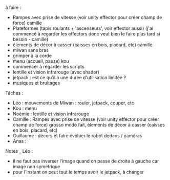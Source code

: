à faire : 
 - Rampes avec prise de vitesse (voir unity effector pour créer champ de force) camille
 - Plateformes (tapis roulants + 'ascenseurs', voir effector aussi) (j'ai commencé à regarder les effectors donc veut bien le faire plus tard si besoin - camille)
 - élements de décor à casser (caisses en bois, placard, etc) camille
 - miwan sans bras 
 - grimper à la corde
 - menu (accueil, pause) kou
 - commencer à regarder les scripts 
 - lentille et vision infrarouge (avec shader)
 - jetpack : est ce qu'il a une durée d'utilisation limitée ?
 - musiques et bruitages 
 
 Tâches :
  - Léo : mouvements de Miwan : rouler, jetpack, couper, etc 
  - Kou : menu
  - Noémie : lentille et vision infrarouge
  - Camille : Rampes avec prise de vitesse (voir unity effector pour créer champ de force) grosso modo fait, élements de décor à casser (caisses en bois, placard, etc) 
  - Guillaume : décors et faire évoluer le robot dedans / caméras
  - Anas : 


Notes _ Léo :
 - il ne faut pas inverser l'image quand on passe de droite à gauche car image non symétrique
 - pour l'instant on peut tout le temps avoir le jetpack, à changer
